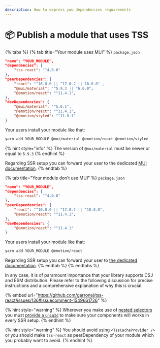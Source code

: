 ```yaml
---
description: How to express you dependencies requirements
---
```


# 📦 Publish a module that uses TSS

{% tabs %}
{% tab title="Your module uses MUI" %}
`package.json`

```json
"name": "YOUR_MODULE",
"dependencies": {
    "tss-react": "^4.0.0"
},
"peerDependencies": {
    "react": "^16.8.0 || ^17.0.2 || 18.0.0" ,
    "@mui/material": "^5.9.3 || ^6.0.0",
    "@emotion/react": "^11.4.1",
},
"devDependencies": {
    "@mui/material": "^5.0.1",
    "@emotion/react": "^11.4.1",
    "@emotion/styled": "^11.8.1"
}

```

Your users install your module like that:&#x20;

```bash
yarn add YOUR_MODULE @mui/material @emotion/react @emotion/styled
```

{% hint style="info" %}
The version of `@mui/material` must be newer or equal to `5.9.3`
{% endhint %}

Regarding SSR setup you can forward your user to the dedicated [MUI documentation](https://mui.com/material-ui/guides/server-rendering/).
{% endtab %}

{% tab title="Your module don't use MUI" %}
`package.json`

```json
"name": "YOUR_MODULE",
"dependencies": {
    "tss-react": "^4.0.0"
},
"peerDependencies": {
    "react": "^16.8.0 || ^17.0.2 || ^18.0.0",
    "@emotion/react": "^11.4.1",
},
"devDependencies": {
    "@emotion/react": "^11.4.1"
}

```

Your users install your module like that:&#x20;

```bash
yarn add YOUR_MODULE @emotion/react
```

Regarding SSR setup you can forward your user to [the dedicated documentation](ssr/).
{% endtab %}
{% endtabs %}

In any case, it is of paramount importance that your library supports CSJ and ESM distribution. Please refer to the following discussion for precise instructions and a comprehensive explanation of why this is crucial. &#x20;

{% embed url="https://github.com/garronej/tss-react/issues/136#issuecomment-1549661726" %}

{% hint style="warning" %}
Wherever you make use of [nested selectors](nested-selectors.md) you must [provide a `uniqId`](nested-selectors.md#ssr) to make sure your components will works in every SSR setup.
{% endhint %}

{% hint style="warning" %}
You should avoid using `<TssCacheProvider />` or you should make `tss-react` as peerDependency of your module which you probably want to avoid. &#x20;
{% endhint %}
